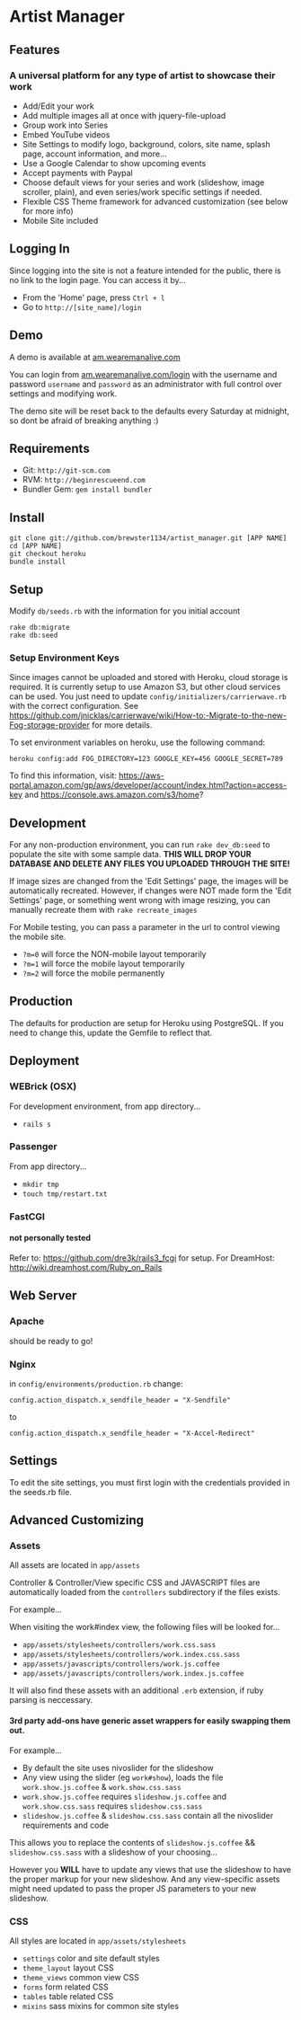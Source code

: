 # Artist Manager

## Features

### A universal platform for any type of artist to showcase their work

+ Add/Edit your work
+ Add multiple images all at once with jquery-file-upload
+ Group work into Series
+ Embed YouTube videos
+ Site Settings to modify logo, background, colors, site name, splash page, account information, and more...
+ Use a Google Calendar to show upcoming events
+ Accept payments with Paypal 
+ Choose default views for your series and work (slideshow, image scroller, plain), and even series/work specific settings if needed.
+ Flexible CSS Theme framework for advanced customization (see below for more info)
+ Mobile Site included

## Logging In

Since logging into the site is not a feature intended for the public, there is no link to the login page.  You can access it by...

+ From the 'Home' page, press `Ctrl + l`
+ Go to `http://[site_name]/login`

## Demo

A demo is available at [am.wearemanalive.com](http://an.wearemanalive.com)

You can login from [am.wearemanalive.com/login](http://am.wearemanalive.com/login) with the username and password `username` and `password` as an administrator with full control over settings and modifying work.

The demo site will be reset back to the defaults every Saturday at midnight, so dont be afraid of breaking anything :) 

## Requirements

+ Git:          `http://git-scm.com`
+ RVM:          `http://beginrescueend.com`
+ Bundler Gem:  `gem install bundler`

## Install

```
git clone git://github.com/brewster1134/artist_manager.git [APP NAME]
cd [APP NAME]
git checkout heroku
bundle install
```

## Setup

Modify `db/seeds.rb` with the information for you initial account

```
rake db:migrate
rake db:seed
```

### Setup Environment Keys

Since images cannot be uploaded and stored with Heroku, cloud storage is required.  It is currently setup to use Amazon S3, but other cloud services can be used.  You just need to update `config/initializers/carrierwave.rb` with the correct configuration.  See https://github.com/jnicklas/carrierwave/wiki/How-to:-Migrate-to-the-new-Fog-storage-provider for more details.

To set environment variables on heroku, use the following command:

```
heroku config:add FOG_DIRECTORY=123 GOOGLE_KEY=456 GOOGLE_SECRET=789
```

To find this information, visit: https://aws-portal.amazon.com/gp/aws/developer/account/index.html?action=access-key and https://console.aws.amazon.com/s3/home?

## Development

For any non-production environment, you can run `rake dev_db:seed` to populate the site with some sample data.
**THIS WILL DROP YOUR DATABASE AND DELETE ANY FILES YOU UPLOADED THROUGH THE SITE!**

If image sizes are changed from the 'Edit Settings' page, the images will be automatically recreated.
However, if changes were NOT made form the 'Edit Settings' page, or something went wrong with image resizing, you can manually recreate them with `rake recreate_images`

For Mobile testing, you can pass a parameter in the url to control viewing the mobile site.

+ `?m=0` will force the NON-mobile layout temporarily 
+ `?m=1` will force the mobile layout temporarily
+ `?m=2` will force the mobile permanently

## Production

The defaults for production are setup for Heroku using PostgreSQL.  If you need to change this, update the Gemfile to reflect that.

## Deployment

### WEBrick (OSX)

For development environment, from app directory...

+ `rails s`

### Passenger

From app directory...

+ `mkdir tmp`
+ `touch tmp/restart.txt`

### FastCGI
#### not personally tested

Refer to: https://github.com/dre3k/rails3_fcgi for setup.
For DreamHost: http://wiki.dreamhost.com/Ruby_on_Rails

## Web Server

### Apache

should be ready to go!

### Nginx

in `config/environments/production.rb` change:

`config.action_dispatch.x_sendfile_header = "X-Sendfile"`

to

`config.action_dispatch.x_sendfile_header = "X-Accel-Redirect"`

## Settings

To edit the site settings, you must first login with the credentials provided in the seeds.rb file.

## Advanced Customizing

### Assets

All assets are located in `app/assets`

Controller & Controller/View specific CSS and JAVASCRIPT files are automatically loaded from the `controllers` subdirectory if the files exists.

For example...

When visiting the work#index view, the following files will be looked for...

+ `app/assets/stylesheets/controllers/work.css.sass`
+ `app/assets/stylesheets/controllers/work.index.css.sass`
+ `app/assets/javascripts/controllers/work.js.coffee`
+ `app/assets/javascripts/controllers/work.index.js.coffee`

It will also find these assets with an additional `.erb` extension, if ruby parsing is neccessary.

#### 3rd party add-ons have generic asset wrappers for easily swapping them out.

For example...

+ By default the site uses nivoslider for the slideshow
+ Any view using the slider (eg `work#show`), loads the file `work.show.js.coffee` & `work.show.css.sass` 
+ `work.show.js.coffee` requires `slideshow.js.coffee` and `work.show.css.sass` requires `slideshow.css.sass` 
+ `slideshow.js.coffee` & `slideshow.css.sass` contain all the nivoslider requirements and code

This allows you to replace the contents of `slideshow.js.coffee` && `slideshow.css.sass` with a slideshow of your choosing...

However you **WILL** have to update any views that use the slideshow to have the proper markup for your new slideshow.  And any view-specific assets might need updated to pass the proper JS parameters to your new slideshow.

### CSS 

All styles are located in `app/assets/stylesheets`

+ `settings`      color and site default styles
+ `theme_layout`  layout CSS
+ `theme_views`   common view CSS
+ `forms`         form related CSS
+ `tables`        table related CSS
+ `mixins`        sass mixins for common site styles